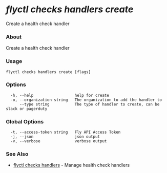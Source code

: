 # _flyctl checks handlers create_

Create a health check handler

### About

Create a health check handler

### Usage
```
flyctl checks handlers create [flags]
```

### Options

```
  -h, --help                  help for create
  -o, --organization string   The organization to add the handler to
      --type string           The type of handler to create, can be slack or pagerduty
```

### Global Options

```
  -t, --access-token string   Fly API Access Token
  -j, --json                  json output
  -v, --verbose               verbose output
```

### See Also

* [flyctl checks handlers](/docs/flyctl/checks-handlers/)	 - Manage health check handlers

